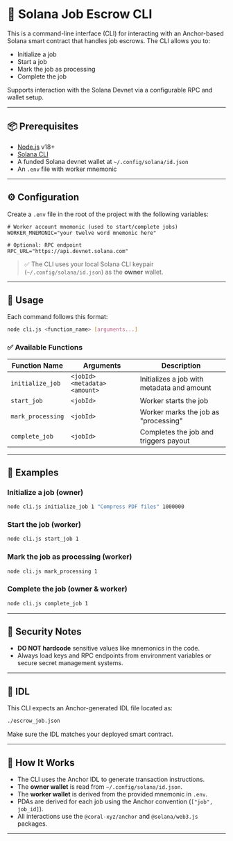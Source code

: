 
# 🧰 Solana Job Escrow CLI

This is a command-line interface (CLI) for interacting with an Anchor-based Solana smart contract that handles job escrows. The CLI allows you to:

- Initialize a job
- Start a job
- Mark the job as processing
- Complete the job

Supports interaction with the Solana Devnet via a configurable RPC and wallet setup.

---

## 📦 Prerequisites

- [Node.js](https://nodejs.org/) v18+
- [Solana CLI](https://docs.solana.com/cli/install-solana-cli)
- A funded Solana devnet wallet at `~/.config/solana/id.json`
- An `.env` file with worker mnemonic

---

## ⚙️ Configuration

Create a `.env` file in the root of the project with the following variables:

```env
# Worker account mnemonic (used to start/complete jobs)
WORKER_MNEMONIC="your twelve word mnemonic here"

# Optional: RPC endpoint
RPC_URL="https://api.devnet.solana.com"
```

> ✅ The CLI uses your local Solana CLI keypair (`~/.config/solana/id.json`) as the **owner** wallet.

---

## 🚀 Usage

Each command follows this format:

```bash
node cli.js <function_name> [arguments...]
```

### ✅ Available Functions

| Function Name     | Arguments                     | Description                                |
| ----------------- | ----------------------------- | ------------------------------------------ |
| `initialize_job`  | `<jobId> <metadata> <amount>` | Initializes a job with metadata and amount |
| `start_job`       | `<jobId>`                     | Worker starts the job                      |
| `mark_processing` | `<jobId>`                     | Worker marks the job as "processing"       |
| `complete_job`    | `<jobId>`                     | Completes the job and triggers payout      |

---

## 🧪 Examples

### Initialize a job (owner)

```bash
node cli.js initialize_job 1 "Compress PDF files" 1000000
```

### Start the job (worker)

```bash
node cli.js start_job 1
```

### Mark the job as processing (worker)

```bash
node cli.js mark_processing 1
```

### Complete the job (owner & worker)

```bash
node cli.js complete_job 1
```

---

## 🔐 Security Notes

* **DO NOT hardcode** sensitive values like mnemonics in the code.
* Always load keys and RPC endpoints from environment variables or secure secret management systems.

---

## 📄 IDL

This CLI expects an Anchor-generated IDL file located as:

```bash
./escrow_job.json
```

Make sure the IDL matches your deployed smart contract.

---

## 🧠 How It Works

* The CLI uses the Anchor IDL to generate transaction instructions.
* The **owner wallet** is read from `~/.config/solana/id.json`.
* The **worker wallet** is derived from the provided mnemonic in `.env`.
* PDAs are derived for each job using the Anchor convention (`["job", job_id]`).
* All interactions use the `@coral-xyz/anchor` and `@solana/web3.js` packages.

---
